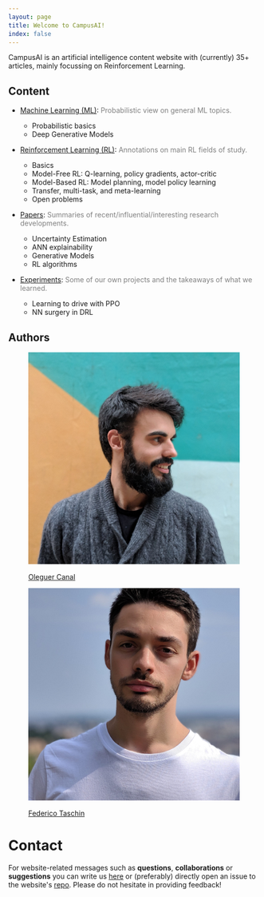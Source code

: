 ```yaml
---
layout: page
title: Welcome to CampusAI!
index: false
---
```

<div class="row" markdown="1">
<div class="col-12" markdown="1">
CampusAI is an artificial intelligence content website with (currently) 35+ articles, mainly focussing on Reinforcement Learning.

## Content

- [Machine Learning (ML)](/ml/): <span style="color:gray">Probabilistic view on general ML topics.</span>
  - Probabilistic basics
  - Deep Generative Models

- [Reinforcement Learning (RL)](/theory/):  <span style="color:gray">Annotations on main RL fields of study.</span>
  - Basics
  - Model-Free RL: Q-learning, policy gradients, actor-critic
  - Model-Based RL: Model planning, model policy learning
  - Transfer, multi-task, and meta-learning
  - Open problems

- [Papers](/papers/): <span style="color:gray">Summaries of recent/influential/interesting research developments.</span>
  - Uncertainty Estimation
  - ANN explainability
  - Generative Models
  - RL algorithms

- [Experiments](/experiments/): <span style="color:gray">Some of our own projects and the takeaways of what we learned.</span>
  - Learning to drive with PPO
  - NN surgery in DRL

## Authors
</div>
</div>

<div class="row">
<div class="col-5 col-sm-4 offset-0 offset-sm-1">
    <figure class="figure">
        <a href="https://www.linkedin.com/in/oleguercanal/">
        <img src="/assets/images/about/oleguer.jpg" class="rounded-circle figure-img img-fluid">
        <p class="text-center roboto-bold"> Oleguer Canal </p>
        </a>
    </figure>
</div>

<div class="col-1 col-sm-2"></div>
<div class="col-5 col-sm-4">
    <figure class="figure">
        <a href="https://www.linkedin.com/in/federico-taschin/">
        <img src="/assets/images/about/federico.jpg" class="rounded-circle figure-img img-fluid">
        <p class="text-center roboto-bold"> Federico Taschin </p>
        </a>
    </figure>
 
</div>
<div class="col-0 col-sm-1"></div>

</div>

# Contact

For website-related messages such as __questions__, __collaborations__ or __suggestions__ you can write us [here](mailto:ai.campus.ai@gmail.com) or (preferably) directly open an issue to the website's [repo](https://github.com/CampusAI/CampusAI.github.io). Please do not hesitate in providing feedback!


